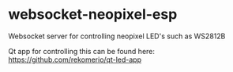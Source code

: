 # websocket-neopixel-esp
Websocket server for controlling neopixel LED's such as WS2812B

Qt app for controlling this can be found here: https://github.com/rekomerio/qt-led-app
